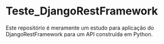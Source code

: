 # Teste_DjangoRestFramework

Este repositório é meramente um estudo para aplicação do DjangoRestFramework para um API construída em Python.

